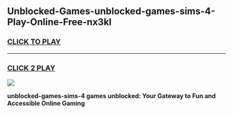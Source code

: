 
## Unblocked-Games-unblocked-games-sims-4-Play-Online-Free-nx3kl
<h3>
<a href="https://premium76.site?title=unblocked-games-sims-4&ref=26A">CLICK TO PLAY</a></h3>
<hr>

<h3>
<a href="https://premium76.site?title=unblocked-games-sims-4&ref=26A">CLICK 2 PLAY</a>
  
</h3>

<a href="https://premium76.site?title=unblocked-games-sims-4&ref=26A"><img src="https://clearcache.store/games.png"></a>


**unblocked-games-sims-4 games unblocked: Your Gateway to Fun and Accessible Online Gaming**
